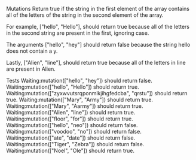 Mutations
Return true if the string in the first element of the array contains all of the letters of the string in the second element of the array.

For example, ["hello", "Hello"], should return true because all of the letters in the second string are present in the first, ignoring case.

The arguments ["hello", "hey"] should return false because the string hello does not contain a y.

Lastly, ["Alien", "line"], should return true because all of the letters in line are present in Alien.

Tests
Waiting:mutation(["hello", "hey"]) should return false.
Waiting:mutation(["hello", "Hello"]) should return true.
Waiting:mutation(["zyxwvutsrqponmlkjihgfedcba", "qrstu"]) should return true.
Waiting:mutation(["Mary", "Army"]) should return true.
Waiting:mutation(["Mary", "Aarmy"]) should return true.
Waiting:mutation(["Alien", "line"]) should return true.
Waiting:mutation(["floor", "for"]) should return true.
Waiting:mutation(["hello", "neo"]) should return false.
Waiting:mutation(["voodoo", "no"]) should return false.
Waiting:mutation(["ate", "date"]) should return false.
Waiting:mutation(["Tiger", "Zebra"]) should return false.
Waiting:mutation(["Noel", "Ole"]) should return true.